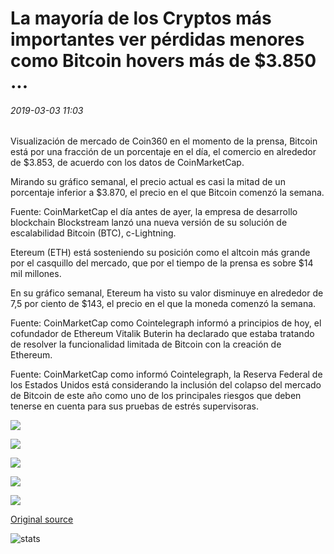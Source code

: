 # La mayoría de los Cryptos más importantes ver pérdidas menores como Bitcoin hovers más de $3.850 ...

###### 2019-03-03 11:03

Visualización de mercado de Coin360 en el momento de la prensa, Bitcoin está por una fracción de un porcentaje en el día, el comercio en alrededor de $3.853, de acuerdo con los datos de CoinMarketCap.

Mirando su gráfico semanal, el precio actual es casi la mitad de un porcentaje inferior a $3.870, el precio en el que Bitcoin comenzó la semana.

Fuente: CoinMarketCap el día antes de ayer, la empresa de desarrollo blockchain Blockstream lanzó una nueva versión de su solución de escalabilidad Bitcoin (BTC), c-Lightning.

Etereum (ETH) está sosteniendo su posición como el altcoin más grande por el casquillo del mercado, que por el tiempo de la prensa es sobre $14 mil millones.

En su gráfico semanal, Etereum ha visto su valor disminuye en alrededor de 7,5 por ciento de $143, el precio en el que la moneda comenzó la semana.

Fuente: CoinMarketCap como Cointelegraph informó a principios de hoy, el cofundador de Ethereum Vitalik Buterin ha declarado que estaba tratando de resolver la funcionalidad limitada de Bitcoin con la creación de Ethereum.

Fuente: CoinMarketCap como informó Cointelegraph, la Reserva Federal de los Estados Unidos está considerando la inclusión del colapso del mercado de Bitcoin de este año como uno de los principales riesgos que deben tenerse en cuenta para sus pruebas de estrés supervisoras.

![](https://s3.cointelegraph.com/storage/uploads/view/b547e75fcca95b363f2ec0e7dcae27b4.png)

![](https://s3.cointelegraph.com/storage/uploads/view/102e4a0c0e4940af73ea56af0a0c1e59.png)

![](https://s3.cointelegraph.com/storage/uploads/view/5beee8bd080f43129dc3390acc2a925f.png)

![](https://s3.cointelegraph.com/storage/uploads/view/4749823098d7c44b9f7e44ef6efacd9b.png)

![](https://s3.cointelegraph.com/storage/uploads/view/046be17be660a87e172b347f3b73d8be.png)

[Original source](https://cointelegraph.com/news/most-top-cryptos-see-minor-losses-as-bitcoin-hovers-over-3-850)

![stats](https://c.statcounter.com/11760860/0/a89fa40b/1/ "stats")